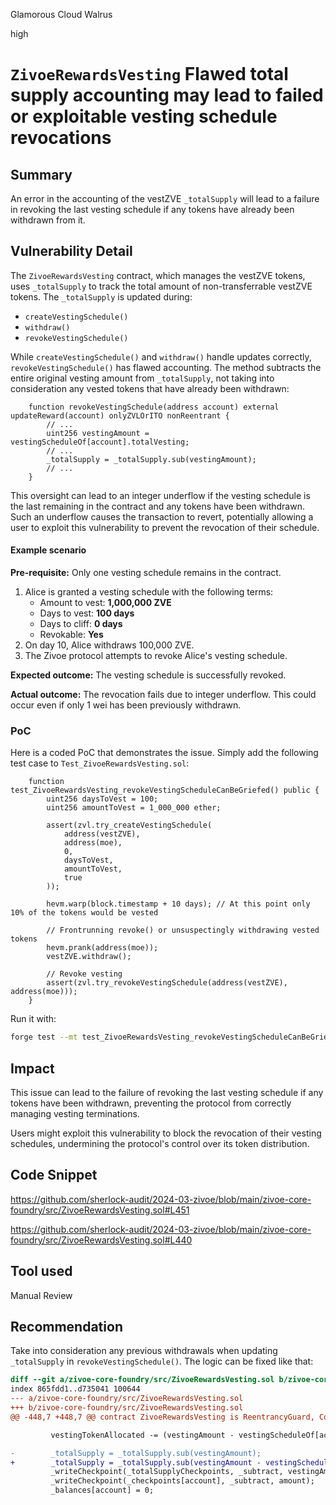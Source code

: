 Glamorous Cloud Walrus

high

# `ZivoeRewardsVesting` Flawed total supply accounting may lead to failed or exploitable vesting schedule revocations

## Summary

An error in the accounting of the vestZVE `_totalSupply` will lead to a failure in revoking the last vesting schedule if any tokens have already been withdrawn from it.

## Vulnerability Detail

The `ZivoeRewardsVesting` contract, which manages the vestZVE tokens, uses `_totalSupply` to track the total amount of non-transferrable vestZVE tokens. The `_totalSupply` is updated during:

- `createVestingSchedule()`
- `withdraw()`
- `revokeVestingSchedule()`

While `createVestingSchedule()` and `withdraw()` handle updates correctly, `revokeVestingSchedule()` has flawed accounting. The method subtracts the entire original vesting amount from `_totalSupply`, not taking into consideration any vested tokens that have already been withdrawn:

```sol
    function revokeVestingSchedule(address account) external updateReward(account) onlyZVLOrITO nonReentrant {
        // ...
        uint256 vestingAmount = vestingScheduleOf[account].totalVesting;
        // ...
        _totalSupply = _totalSupply.sub(vestingAmount);
        // ...
    }
```

This oversight can lead to an integer underflow if the vesting schedule is the last remaining in the contract and any tokens have been withdrawn. Such an underflow causes the transaction to revert, potentially allowing a user to exploit this vulnerability to prevent the revocation of their schedule.

#### Example scenario

**Pre-requisite:** Only one vesting schedule remains in the contract.

1. Alice is granted a vesting schedule with the following terms:
	- Amount to vest: **1,000,000 ZVE**
	- Days to vest: **100 days**
	- Days to cliff: **0 days**
	- Revokable: **Yes**
2. On day 10, Alice withdraws 100,000 ZVE.
3. The Zivoe protocol attempts to revoke Alice's vesting schedule.

**Expected outcome:** The vesting schedule is successfully revoked.

**Actual outcome:** The revocation fails due to integer underflow. This could occur even if only 1 wei has been previously withdrawn.

### PoC

Here is a coded PoC that demonstrates the issue. Simply add the following test case to `Test_ZivoeRewardsVesting.sol`:

```sol
    function test_ZivoeRewardsVesting_revokeVestingScheduleCanBeGriefed() public {
        uint256 daysToVest = 100;
        uint256 amountToVest = 1_000_000 ether;

        assert(zvl.try_createVestingSchedule(
            address(vestZVE), 
            address(moe), 
            0,
            daysToVest,
            amountToVest,
            true
        ));

        hevm.warp(block.timestamp + 10 days); // At this point only 10% of the tokens would be vested

        // Frontrunning revoke() or unsuspectingly withdrawing vested tokens
        hevm.prank(address(moe));
        vestZVE.withdraw();

        // Revoke vesting
        assert(zvl.try_revokeVestingSchedule(address(vestZVE), address(moe)));
    }
```

Run it with:

```sh
forge test --mt test_ZivoeRewardsVesting_revokeVestingScheduleCanBeGriefed --fork-url $MAINNET_RPC_URL -vvvvv
```

## Impact

This issue can lead to the failure of revoking the last vesting schedule if any tokens have been withdrawn, preventing the protocol from correctly managing vesting terminations.

Users might exploit this vulnerability to block the revocation of their vesting schedules, undermining the protocol's control over its token distribution.

## Code Snippet

https://github.com/sherlock-audit/2024-03-zivoe/blob/main/zivoe-core-foundry/src/ZivoeRewardsVesting.sol#L451

https://github.com/sherlock-audit/2024-03-zivoe/blob/main/zivoe-core-foundry/src/ZivoeRewardsVesting.sol#L440

## Tool used

Manual Review

## Recommendation

Take into consideration any previous withdrawals when updating `_totalSupply` in `revokeVestingSchedule()`. The logic can be fixed like that:

```diff
diff --git a/zivoe-core-foundry/src/ZivoeRewardsVesting.sol b/zivoe-core-foundry/src/ZivoeRewardsVesting.sol
index 865fdd1..d735041 100644
--- a/zivoe-core-foundry/src/ZivoeRewardsVesting.sol
+++ b/zivoe-core-foundry/src/ZivoeRewardsVesting.sol
@@ -448,7 +448,7 @@ contract ZivoeRewardsVesting is ReentrancyGuard, Context, ZivoeVotes {

         vestingTokenAllocated -= (vestingAmount - vestingScheduleOf[account].totalWithdrawn);

-        _totalSupply = _totalSupply.sub(vestingAmount);
+        _totalSupply = _totalSupply.sub(vestingAmount - vestingScheduleOf[account].totalWithdrawn);
         _writeCheckpoint(_totalSupplyCheckpoints, _subtract, vestingAmount);
         _writeCheckpoint(_checkpoints[account], _subtract, amount);
         _balances[account] = 0;
```
